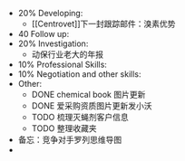 - 20% Developing:
	- [[Centrovet]]下一封跟踪邮件：溴素优势
- 40 Follow up:
- 20% Investigation:
	- 动保行业老大的年报
- 10% Professional Skills:
- 10% Negotiation and other skills:
- Other:
	- DONE chemical book 图片更新
	- DONE 爱采购资质图片更新发小沃
	- TODO 梳理灭蝇剂客户信息
	- TODO 整理收藏夹
- 备忘：竞争对手罗列思维导图
-